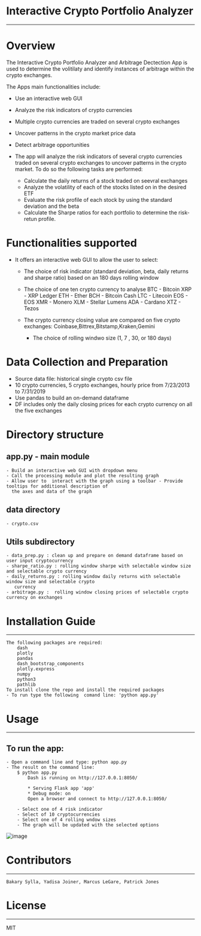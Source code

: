 # Interactive Crypto Portfolio Analyzer
---

# Overview
The Interactive Crypto Portfolio Analyzer and Arbitrage Dectection App is used to determine the volitilaty and identify instances of arbitrage within the crypto exchanges.

The Apps main functionalities include:
- Use an interactive web GUI
- Analyze the risk indicators  of crypto currencies 
- Multiple crypto currencies are traded on several crypto exchanges
- Uncover patterns in the crypto market price data
- Detect arbitrage opportunities

- The app will analyze the risk indicators  of several crypto currencies traded on several crypto exchanges to uncover patterns in the crypto market. To do so the following tasks are performed: 
	- Calculate the daily returns of a stock traded on seevral exchanges
	- Analyze the volatility of each of the stocks listed on in the desired ETF
	- Evaluate the risk profile of each stock by using the standard deviation and the beta
	- Calculate the Sharpe ratios for each portfolio to determine the risk-retun profile.

# Functionalities supported	
- It offers an interactive web GUI to allow the user to select:

	- The choice of risk indicator (standard deviation, beta, daily returns and sharpe ratio) based on an 180 days rolling window
	- The choice of one ten crypto currency to analyse
		BTC - Bitcoin
		XRP - XRP Ledger
		ETH - Ether
		BCH - Bitcoin Cash
		LTC - Litecoin
		EOS - EOS
		XMR - Monero
		XLM - Stellar Lumens 
		ADA - Cardano
		XTZ - Tezos
		
	- The crypto currency closing value are compared on five crypto exchanges: Coinbase,Bittrex,Bitstamp,Kraken,Gemini
        - The choice of rolling windwo size (1, 7 , 30, or 180 days)

# Data Collection and Preparation
- Source data file: historical single crypto csv file
- 10 crypto currencies, 5 crypto exchanges, hourly price from 7/23/2013 to 7/31/2019
- Use pandas to build an on-demand dataframe
- DF includes only the daily closing prices for each crypto currency on all the five exchanges


# Directory structure
## app.py - main module
    - Build an interactive web GUI with dropdown menu
    - Call the processing module and plot the resulting graph
    - Allow user to  interact with the graph using a toolbar - Provide tooltips for additional description of  
      the axes and data of the graph

## data directory
    - crypto.csv

## Utils subdirectory
    - data_prep.py : clean up and prepare on demand dataframe based on user input cryptocurrency
    - sharpe_ratio.py : rolling window sharpe with selectable window size and selectable crypto currency
    - daily_returns.py : rolling window daily returns with selectable window size and selectable crypto
       currency
    - arbitrage.py :  rolling window closing prices of selectable crypto currency on exchanges


# Installation Guide
---
	The following packages are required:
		dash
		plotly
		pandas
		dash_bootstrap_components
		plotly.express
		numpy
		python3
		pathlib
	To install clone the repo and install the required packages
	- To run type the following  comand line: 'python app.py'
		
# Usage
---
 ## To run the app:
	- Open a command line and type: python app.py
	- The result on the command line:
		$ python app.py
			Dash is running on http://127.0.0.1:8050/

			* Serving Flask app 'app'
			* Debug mode: on
            Open a browser and connect to http://127.0.0.1:8050/
	
		- Select one of 4 risk indicator
		- Select of 10 cryptocurrencies
		- Select one of 4 rolling wndow sizes
		- The graph will be updated with the selected options
![image](https://github.com/Bakoroba/interactive_crypto_portfolio_analyzer/assets/7796158/e8e0d926-98e3-4980-b7fd-e17c35ae6b0d)

# Contributors
---
	Bakary Sylla, Yadisa Joiner, Marcus LeGare, Patrick Jones

# License
---
MIT
